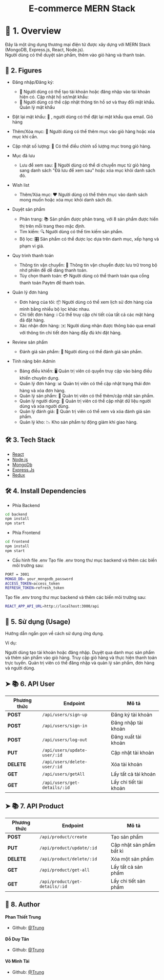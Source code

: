 
# <p align="center">E-commerce MERN Stack</p>
  
# 🛒 1. Overview 

Đây là một ứng dụng thương mại điện tử được xây dựng với MERN Stack (MongoDB, Express.js, React, Node.js).  
Người dùng có thể duyệt sản phẩm, thêm vào giỏ hàng và thanh toán.  
    
## 🚀 2. Figures
- Đăng nhập/Đăng ký:
  + 🚪 Người dùng có thể tạo tài khoản hoặc đăng nhập vào tài khoản hiện có.
Cập nhật hồ sơ/mật khẩu:
  + 🔐 Người dùng có thể cập nhật thông tin hồ sơ và thay đổi mật khẩu.
Quản lý mật khẩu

- Đặt lại mật khẩu: 📧 , người dùng có thể đặt lại mật khẩu qua email.
Giỏ hàng

- Thêm/Xóa mục: 🛒 Người dùng có thể thêm mục vào giỏ hàng hoặc xóa mục khi cần.
- Cập nhật số lượng: 🔢 Có thể điều chỉnh số lượng mục trong giỏ hàng.

- Mục đã lưu
  + Lưu để xem sau: 💾 Người dùng có thể di chuyển mục từ giỏ hàng sang danh sách "Đã lưu để xem sau" hoặc xóa mục khỏi danh sách đó.

- Wish list
  + Thêm/Xóa mục: ❤️ Người dùng có thể thêm mục vào danh sách mong muốn hoặc xóa mục khỏi danh sách đó.
- Duyệt sản phẩm
  + Phân trang: 📚 Sản phẩm được phân trang, với 8 sản phẩm được hiển thị trên mỗi trang theo mặc định.
  + Tìm kiếm: 🔍 Người dùng có thể tìm kiếm sản phẩm.
  + Bộ lọc: 🎛️ Sản phẩm có thể được lọc dựa trên danh mục, xếp hạng và phạm vi giá.

- Quy trình thanh toán

  + Thông tin vận chuyển: 🚚 Thông tin vận chuyển được lưu trữ trong bộ nhớ phiên để dễ dàng thanh toán.
  + Tùy chọn thanh toán: 💳 Người dùng có thể thanh toán qua cổng thanh toán Paytm để thanh toán.

- Quản lý đơn hàng

  + Đơn hàng của tôi: 📦 Người dùng có thể xem lịch sử đơn hàng của mình bằng nhiều bộ lọc khác nhau.
  + Chi tiết đơn hàng: ℹ️ Có thể truy cập chi tiết của tất cả các mặt hàng đã đặt hàng.
  + Xác nhận đơn hàng: ✉️ Người dùng nhận được thông báo qua email với thông tin chi tiết đơn hàng đầy đủ khi đặt hàng.

- Review sản phẩm
  + Đánh giá sản phẩm: 🌟 Người dùng có thể đánh giá sản phẩm.

- Tính năng bên Admin
  + Bảng điều khiển: 🖥️ Quản trị viên có quyền truy cập vào bảng điều khiển chuyên dụng.
  + Quản lý đơn hàng: 📊 Quản trị viên có thể cập nhật trạng thái đơn hàng và xóa đơn hàng.
  + Quản lý sản phẩm: 📝 Quản trị viên có thể thêm/cập nhật sản phẩm.
  + Quản lý người dùng: 👥 Quản trị viên có thể cập nhật dữ liệu người dùng và xóa người dùng.
  + Quản lý đánh giá: 📜 Quản trị viên có thể xem và xóa đánh giá sản phẩm.
  + Quản lý kho: 📉 Kho sản phẩm tự động giảm khi giao hàng.
        
## 🛠️ 3. Tech Stack
- [React](https://reactjs.org/)
- [Node.js](https://nodejs.org/en)
- [MongoDb](https://www.mongodb.com/)
- [Express.Js](https://expressjs.com/)
- [Redux](https://redux.js.org/)
    
## 🛠️ 4. Install Dependencies 
- Phía Backend 
```bash
cd backend
npm install
npm start
```
- Phía Frontend 
```bash
cd frontend
npm install
npm start
```
- Cấu hình file .env
Tạo file .env trong thư mục backend và thêm các biến môi trường sau:
```bash
PORT = 3001
MONGO_DB= your_mongodb_password
ACCESS_TOKEN=access_token
REFRESH_TOKEN=refresh_token
```
Tạo file .env trong thư mục backend và thêm các biến môi trường sau:
```bash
REACT_APP_API_URL=http://localhost:3000/api
```
## 🚀 5. Sử dụng (Usage)
Hướng dẫn ngắn gọn về cách sử dụng ứng dụng.

Ví dụ:

Người dùng tạo tài khoản hoặc đăng nhập.
Duyệt qua danh mục sản phẩm và thêm sản phẩm vào giỏ hàng.
Truy cập giỏ hàng và thực hiện thanh toán trực tuyến.
Quản trị viên có thể đăng nhập và quản lý sản phẩm, đơn hàng và người dùng.


## ➤ 📚 6. API User
| Phương thức | Endpoint                       | Mô tả                         |
|-------------|--------------------------------|-------------------------------|
| **POST**    | `/api/users/sign-up`           | Đăng ký tài khoản             |
| **POST**    | `/api/users/sign-in`           | Đăng nhập tài khoản           |
| **POST**    | `/api/users/log-out`           | Đăng xuất tài khoản           |
| **PUT**    | `/api/users/update-user/:id`    | Cập nhật tài khoản            |
| **DELETE**    | `/api/users/delete-user/:id` | Xóa tài khoản                 |
| **GET**    | `/api/users/getAll`             | Lấy tất cả tài khoản          |
| **GET**    | `/api/users/get-details/:id`    | Lấy chi tiết tài khoản        |


## ➤ 📚 7. API Product
| Phương thức | Endpoint                         | Mô tả                         |
|-------------|----------------------------------|-------------------------------|
| **POST**    | `/api/product/create`            | Tạo sản phẩm                  |
| **PUT**     | `/api/product/update/:id`        | Cập nhật sản phẩm bất kì      |
| **DELETE**  | `/api/product/delete/:id`        | Xóa một sản phẩm              |
| **GET**     | `/api/product/get-all`           | Lấy tất cả sản phẩm           |
| **GET**     | `/api/product/get-details/:id`   | Lấy chi tiết sản phẩm         |


## 🙇 8. Author
#### Phan Thiết Trung
- Github: [@Trung](https://github.com/trungka982004)
#### Đỗ Duy Tân
- Github: [@Trung](https://github.com/trungka982004)
#### Võ Minh Tài
- Github: [@Trung](https://github.com/trungka982004)
        

        
